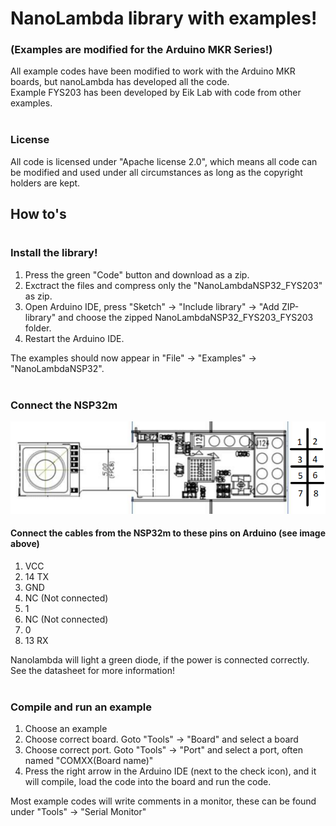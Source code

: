 # NanoLambda library with examples!
### (Examples are modified for the Arduino MKR Series!)
All example codes have been modified to work with the Arduino MKR boards, but nanoLambda has developed all the code. <br />
Example FYS203 has been developed by Eik Lab with code from other examples. <br /><br />

### License
All code is licensed under "Apache license 2.0", which means all code can be modified and used under all circumstances as long as the copyright holders are kept.


## How to's
#
### Install the library!

  1. Press the green "Code" button and download as a zip.
  2. Exctract the files and compress only the "NanoLambdaNSP32_FYS203" as zip.
  3. Open Arduino IDE, press "Sketch" -> "Include library" -> "Add ZIP-library" and choose the zipped NanoLambdaNSP32_FYS203_FYS203 folder.
  4. Restart the Arduino IDE.

The examples should now appear in "File" -> "Examples" -> "NanoLambdaNSP32".<br /><br />


### Connect the NSP32m
  ![](./images/nsp32_pinout.png)

#### Connect the cables from the NSP32m to these pins on Arduino (see image above)
  1. VCC
  2. 14 TX
  3. GND
  4. NC (Not connected)
  5. 1
  6. NC (Not connected)
  7. 0
  8. 13 RX

Nanolambda will light a green diode, if the power is connected correctly.<br />
See the datasheet for more information!<br /><br />


### Compile and run an example

  1. Choose an example
  2. Choose correct board. Goto "Tools" -> "Board" and select a board
  3. Choose correct port. Goto "Tools" -> "Port" and select a port, often named "COMXX(Board name)"
  4. Press the right arrow in the Arduino IDE (next to the check icon), and it will compile, load the code into the board and run the code.

  Most example codes will write comments in a monitor, these can be found under "Tools" -> "Serial Monitor"
